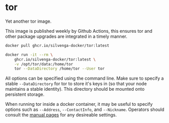 # tor

Yet another tor image.

This image is published weekly by Github Actions, this ensures tor and other package upgrades are integrated in a timely manner.

```bash
docker pull ghcr.io/silvenga-docker/tor:latest

docker run -it --rm \
    ghcr.io/silvenga-docker/tor:latest \
    -v /opt/tor/data:/home/tor
    tor --DataDirectory /home/tor --User tor
```

All options can be specified using the command line. Make sure to specify a stable `--DataDirectory` for tor to store it's keys in (so that your node maintains a stable identity). This directory should be mounted onto persistent storage.

When running tor inside a docker container, it may be useful to specify options such as `--Address`, `--ContactInfo`, and `--Nickname`. Operators should consult the [manual pages](https://manpages.debian.org/experimental/tor/tor.1.en.html) for any desireable settings.
